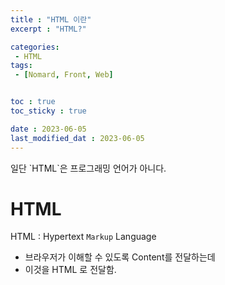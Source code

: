 ```yaml
---
title : "HTML 이란"
excerpt : "HTML?"

categories: 
 - HTML
tags: 
 - [Nomard, Front, Web]


toc : true
toc_sticky : true

date : 2023-06-05
last_modified_dat : 2023-06-05
---
```


 
<div class='notice--info' markdown='1'>
일단 `HTML`은  프로그래밍 언어가 아니다. 
</div>

# HTML  
HTML : Hypertext `Markup` Language  
- 브라우저가 이해할 수 있도록 Content를 전달하는데  
- 이것을 HTML 로 전달함.  